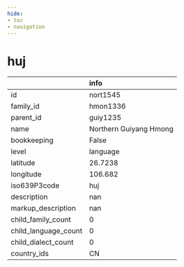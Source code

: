 ```yaml
---
hide:
- toc
- navigation
---
```

# huj
|                      | info                   |
|:---------------------|:-----------------------|
| id                   | nort1545               |
| family_id            | hmon1336               |
| parent_id            | guiy1235               |
| name                 | Northern Guiyang Hmong |
| bookkeeping          | False                  |
| level                | language               |
| latitude             | 26.7238                |
| longitude            | 106.682                |
| iso639P3code         | huj                    |
| description          | nan                    |
| markup_description   | nan                    |
| child_family_count   | 0                      |
| child_language_count | 0                      |
| child_dialect_count  | 0                      |
| country_ids          | CN                     |